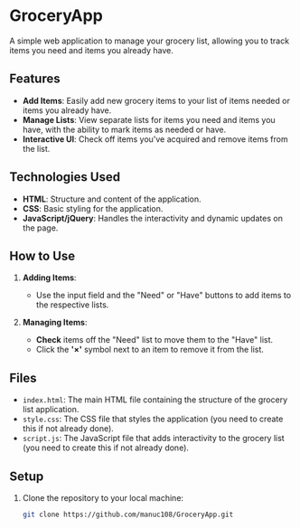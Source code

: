 # GroceryApp

A simple web application to manage your grocery list, allowing you to track items you need and items you already have.

## Features

- **Add Items**: Easily add new grocery items to your list of items needed or items you already have.
- **Manage Lists**: View separate lists for items you need and items you have, with the ability to mark items as needed or have.
- **Interactive UI**: Check off items you've acquired and remove items from the list.

## Technologies Used

- **HTML**: Structure and content of the application.
- **CSS**: Basic styling for the application.
- **JavaScript/jQuery**: Handles the interactivity and dynamic updates on the page.

## How to Use

1. **Adding Items**:
   - Use the input field and the "Need" or "Have" buttons to add items to the respective lists.

2. **Managing Items**:
   - **Check** items off the "Need" list to move them to the "Have" list.
   - Click the **'×'** symbol next to an item to remove it from the list.

## Files

- `index.html`: The main HTML file containing the structure of the grocery list application.
- `style.css`: The CSS file that styles the application (you need to create this if not already done).
- `script.js`: The JavaScript file that adds interactivity to the grocery list (you need to create this if not already done).

## Setup

1. Clone the repository to your local machine:
   ```bash
   git clone https://github.com/manuc108/GroceryApp.git
